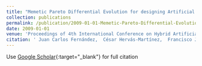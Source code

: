 ```yaml
---
title: "Memetic Pareto Differential Evolution for designing Artificial Neural Networks in Multiclassification Problems using Cross-Entropy versus Sensitivity"
collection: publications
permalink: /publication/2009-01-01-Memetic-Pareto-Differential-Evolution-for-designing-Artificial-Neural-Networks-in-Multiclassification-Problems-using-Cross-Entropy-versus-Sensitivity
date: 2009-01-01
venue: 'Proceedings of 4th International Conference on Hybrid Artificial Intelligence Systems (HAIS09)'
citation: ' Juan Carlos Fernández,  César Hervás-Martínez,  Francisco José Martínez-Estudillo,  Pedro Antonio Gutiérrez,  Manuel Cruz-Ramírez, &quot;Memetic Pareto Differential Evolution for designing Artificial Neural Networks in Multiclassification Problems using Cross-Entropy versus Sensitivity.&quot; Proceedings of 4th International Conference on Hybrid Artificial Intelligence Systems (HAIS09), Vol. 5572, 2009, pp. 433-441.'
---
```

Use [Google Scholar](https://scholar.google.com/scholar?q=Memetic+Pareto+Differential+Evolution+for+designing+Artificial+Neural+Networks+in+Multiclassification+Problems+using+Cross+Entropy+versus+Sensitivity){:target="_blank"} for full citation